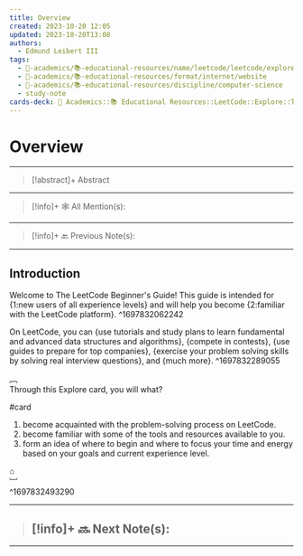 ```yaml
---
title: Overview
created: 2023-10-20 12:05
updated: 2023-10-20T13:08
authors:
  - Edmund Leibert III
tags:
  - 🔴-academics/📚-educational-resources/name/leetcode/leetcode/explore/overview
  - 🔴-academics/📚-educational-resources/format/internet/website
  - 🔴-academics/📚-educational-resources/discipline/computer-science
  - study-note
cards-deck: 🔴 Academics::📚 Educational Resources::LeetCode::Explore::The LeetCode Beginner's Guide::Overview
---
```


# Overview

---

> [!abstract]+ Abstract 
> 

---

> [!info]+ 🕸️ All Mention(s): 
> 

---

> [!info]+ 🔙 Previous Note(s):
> 

---

## Introduction

Welcome to The LeetCode Beginner's Guide! This guide is intended for {1:new users of all experience levels} and will help you become {2:familiar with the LeetCode platform}.
^1697832062242

On LeetCode, you can {use tutorials and study plans to learn fundamental and advanced data structures and algorithms}, {compete in contests}, {use guides to prepare for top companies}, {exercise your problem solving skills by solving real interview questions}, and {much more}.
^1697832289055

﹇<br>
Through this Explore card, you will what?

#card 

1. become acquainted with the problem-solving process on LeetCode.
2. become familiar with some of the tools and resources available to you.
3. form an idea of where to begin and where to focus your time and energy based on your goals and current experience level.

⌂
<br>﹈<br>^1697832493290


---

> [!info]+ 🔜 Next Note(s):
> - 

---
